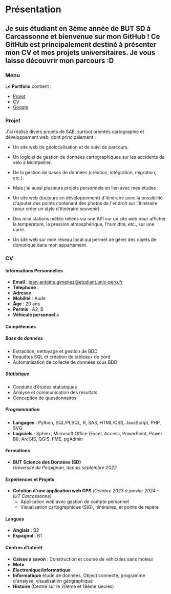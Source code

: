 # Présentation
Je suis étudiant en 3ème année de BUT SD à Carcassonne et bienvenue sur mon GitHub !
Ce GitHub est principalement destiné à présenter mon CV et mes projets universitaires. Je vous laisse découvrir mon parcours :D
---
### Menu

Le **Portfolio** contient :
- [Projet](#projet)
- [CV](#cv)
- [Google](https://jean-antoine-gimenez.github.io/travaux/travaux.html)

### Projet

J'ai réalisé divers projets de SAE, surtout orientés cartographie et développement web, dont principalement :

- Un site web de géolocalisation et de suivi de parcours.
- Un logiciel de gestion de données cartographiques sur les accidents de vélo à Montpellier.
- De la gestion de bases de données (création, intégration, migration, etc.).
- Mais j'ai aussi plusieurs projets personnels en lien avec mes études :

- Un site web (toujours en développement) d'itinéraire avec la possibilité d'ajouter des points contenant des photos de l'endroit sur l'itinéraire (pour créer un style d'itinéraire souvenir).
- Des mini stations météo reliées via une API sur un site web pour afficher la température, la pression atmosphérique, l'humidité, etc., sur une carte.
- Un site web sur mon réseau local qui permet de gérer des objets de domotique dans mon appartement.
### CV

#### Informations Personnelles

- **Email** : [jean-antoine.gimenez@etudiant.univ-perp.fr](mailto:jean-antoine.gimenez@etudiant.univ-perp.fr)
- **Téléphone** : 
- **Adresse** :
- **Mobilité** : Aude  
- **Âge** : 20 ans  
- **Permis** : A2, B  
- **Véhicule personnel**  a

#### Compétences

##### Base de données
- Extraction, nettoyage et gestion de BDD
- Requêtes SQL et création de tableaux de bord
- Automatisation de collecte de données sous BDD

##### Statistique
- Conduite d’études statistiques
- Analyse et communication des résultats
- Conception de questionnaires

##### Programmation
- **Langages** : Python, SQL/PLSQL, R, SAS, HTML/CSS, JavaScript, PHP, SVG
- **Logiciels** : Sphinx, Microsoft Office (Excel, Access, PowerPoint, Power BI), ArcGIS, QGIS, FME, pgAdmin

#### Formations

- **BUT Science des Données (SD)**  
  *Université de Perpignan, depuis septembre 2022*

#### Expériences et Projets

- **Création d'une application web GPS** *(Octobre 2023 à janvier 2024 - IUT Carcassonne)*  
  - Application web avec gestion de compte personnel  
  - Visualisation cartographique (SIG), itinéraires, et points de repère

#### Langues

- **Anglais** : B2  
- **Espagnol** : B1  

#### Centres d'Intérêt

- **Caisse à savon** : Construction et course de véhicules sans moteur
- **Moto**
- **Electronique/informatique**
- **Informatique** étude de données, Object connecté, programme d'analyse, visualisation géographique
- **Histoire** (Centré sur le 20ème et 19ème siècles)
